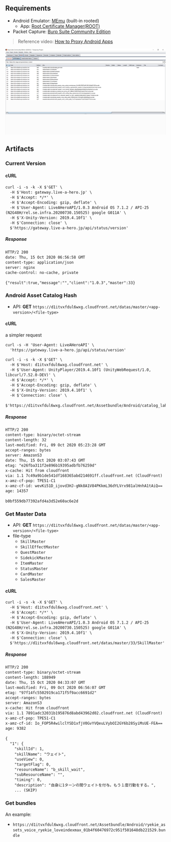 ## Requirements

* Android Emulator: [MEmu](https://www.memuplay.com/) (built-in rooted)
  * App: [Root Certificate Manager(ROOT)](https://play.google.com/store/apps/details?id=net.jolivier.cert.Importer)
* Packet Capture: [Burp Suite Community Edition](https://portswigger.net/burp/communitydownload) 

> Reference video: [How to Proxy Android Apps](https://www.youtube.com/watch?v=_nPy5MhtNk0)

![burp_LAH](./burp.png)

## Artifacts

### Current Version

#### cURL

```shell
curl -i -s -k -X $'GET' \
  -H $'Host: gateway.live-a-hero.jp' \
  -H $'Accept: */*' \
  -H $'Accept-Encoding: gzip, deflate' \
  -H $'User-Agent: LiveAHeroAPI/1.0.3 Android OS 7.1.2 / API-25 (N2G48H/rel.se.infra.20200730.150525) google G011A' \
  -H $'X-Unity-Version: 2019.4.10f1' \
  -H $'Connection: close' \
  $'https://gateway.live-a-hero.jp/api/status/version'
```

##### Response

```
HTTP/2 200
date: Thu, 15 Oct 2020 06:56:58 GMT
content-type: application/json
server: nginx
cache-control: no-cache, private

{"result":true,"message":"","client":"1.0.3","master":33}
```

### Android Asset Catalog Hash

* API: **GET** `https://d1itvxfdul6wxg.cloudfront.net/datas/master/<app-version>/<file-type>`

#### cURL

a simpler request

```shell
curl -s -H 'User-Agent: LiveAHeroAPI' \
  'https://gateway.live-a-hero.jp/api/status/version'
```

```shell
curl -i -s -k -X $'GET' \
  -H $'Host: d1itvxfdul6wxg.cloudfront.net' \
  -H $'User-Agent: UnityPlayer/2019.4.10f1 (UnityWebRequest/1.0, libcurl/7.52.0-DEV)' \
  -H $'Accept: */*' \
  -H $'Accept-Encoding: gzip, deflate' \
  -H $'X-Unity-Version: 2019.4.10f1' \
  -H $'Connection: close' \
  $'https://d1itvxfdul6wxg.cloudfront.net/Assetbundle/Android/catalog_lah.hash'
```

##### Response

```
HTTP/2 200
content-type: binary/octet-stream
content-length: 32
last-modified: Fri, 09 Oct 2020 05:23:28 GMT
accept-ranges: bytes
server: AmazonS3
date: Thu, 15 Oct 2020 03:07:43 GMT
etag: "e26fba311f2e896b19395adbfb76259d"
x-cache: Hit from cloudfront
via: 1.1 7c49a9b1de541df168365abd214691ff.cloudfront.net (CloudFront)
x-amz-cf-pop: TPE51-C1
x-amz-cf-id: wevKi51D_ijovd3HJ-gNk8A1V84PKkmL36dYLVrx981alHnhA1tAiQ==
age: 14357

b0bf559db77392afd4a3d52e60ac6e2d
```

### Get Master Data

* API: **GET** `https://d1itvxfdul6wxg.cloudfront.net/datas/master/<app-version>/<file-type>`
* file-type
  * `SkillMaster`
  * `SkillEffectMaster`
  * `QuestMaster`
  * `SidekickMaster`
  * `ItemMaster`
  * `StatusMaster`
  * `CardMaster`
  * `SalesMaster`

#### cURL

```shell
curl -i -s -k -X $'GET' \
  -H $'Host: d1itvxfdul6wxg.cloudfront.net' \
  -H $'Accept: */*' \
  -H $'Accept-Encoding: gzip, deflate' \
  -H $'User-Agent: LiveAHeroAPI/1.0.3 Android OS 7.1.2 / API-25 (N2G48H/rel.se.infra.20200730.150525) google G011A' \
  -H $'X-Unity-Version: 2019.4.10f1' \
  -H $'Connection: close' \
  $'https://d1itvxfdul6wxg.cloudfront.net/datas/master/33/SkillMaster'
```

##### Response

```
HTTP/2 200
content-type: binary/octet-stream
content-length: 188949
date: Thu, 15 Oct 2020 04:33:07 GMT
last-modified: Fri, 09 Oct 2020 06:56:07 GMT
etag: "97f14fc5502919ca171f5f9acc6691d2"
accept-ranges: bytes
server: AmazonS3
x-cache: Hit from cloudfront
via: 1.1 7891adc32031b195876d8abd43962d02.cloudfront.net (CloudFront)
x-amz-cf-pop: TPE51-C1
x-amz-cf-id: Io_FOP5R4wilclYSD1xfjV0GvYVQeuLVybOI2GY6b28SyiMsUE-FEA==
age: 9382

{
  "1": {
    "skillId": 1,
    "skillName": "ウェイト",
    "useView": 0,
    "targetFlag": 0,
    "resourceName": "b_skill_wait",
    "subResourceName": "",
    "timing": 0,
    "description": "自身に1ターンの間ウェイトを付与。もう１度行動をする。",
    ... (SKIP)
```

### Get bundles

An example:

* `https://d1itvxfdul6wxg.cloudfront.net/Assetbundle/Android/ryekie_assets_voice_ryekie_loveindexmax_01b4f60476972c951f501648db221529.bundle`
